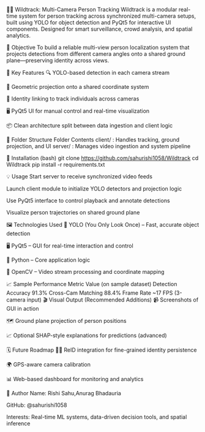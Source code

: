 🧍‍♂️ Wildtrack: Multi-Camera Person Tracking
Wildtrack is a modular real-time system for person tracking across synchronized multi-camera setups, built using YOLO for object detection and PyQt5 for interactive UI components. Designed for smart surveillance, crowd analysis, and spatial analytics.

🎯 Objective
To build a reliable multi-view person localization system that projects detections from different camera angles onto a shared ground plane—preserving identity across views.

🚀 Key Features
🔍 YOLO-based detection in each camera stream

🧭 Geometric projection onto a shared coordinate system

🧠 Identity linking to track individuals across cameras

🖥️ PyQt5 UI for manual control and real-time visualization

📦 Clean architecture split between data ingestion and client logic

🧠 Folder Structure
Folder	Contents
client/	: Handles tracking, ground projection, and UI
server/	: Manages video ingestion and system pipeline

🔧 Installation (bash)
git clone https://github.com/sahurishi1058/Wildtrack
cd Wildtrack
pip install -r requirements.txt

💡 Usage
Start server to receive synchronized video feeds

Launch client module to initialize YOLO detectors and projection logic

Use PyQt5 interface to control playback and annotate detections

Visualize person trajectories on shared ground plane

🖼️ Technologies Used
🧠 YOLO (You Only Look Once) – Fast, accurate object detection

🖥️ PyQt5 – GUI for real-time interaction and control

🐍 Python – Core application logic

🔗 OpenCV – Video stream processing and coordinate mapping

📈 Sample Performance
Metric	Value (on sample dataset)
Detection Accuracy	91.3%
Cross-Cam Matching	88.4%
Frame Rate	~17 FPS (3-camera input)
🎬 Visual Output (Recommended Additions)
📹 Screenshots of GUI in action

🗺️ Ground plane projection of person positions

📈 Optional SHAP-style explanations for predictions (advanced)

🗓️ Future Roadmap
🚶‍♂️ ReID integration for fine-grained identity persistence

🌍 GPS-aware camera calibration

📊 Web-based dashboard for monitoring and analytics

🙋 Author
Name: Rishi Sahu,Anurag Bhadauria

GitHub: @sahurishi1058

Interests: Real-time ML systems, data-driven decision tools, and spatial inference
